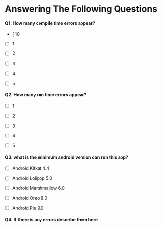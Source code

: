 # Answering The Following Questions

#### Q1. How many compile time errors appear?
- [ ]0
- [ ] 1
- [ ] 2
- [ ] 3
- [ ] 4
- [ ] 5


#### Q2. How many run time errors appear?
- [ ] 1
- [ ] 2
- [ ] 3
- [ ] 4
- [ ] 5


#### Q3. what is the minimum android version can run this app?
- [ ] Android Kitkat 4.4
- [ ] Android Lolipop 5.0
- [ ] Android Marshmallow 6.0
- [ ] Android Oreo 8.0
- [ ] Android Pie 9.0


#### Q4. If there is any errors describe them here